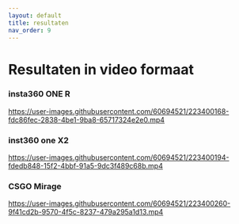 ```yaml
---
layout: default
title: resultaten
nav_order: 9
---
```


# Resultaten in video formaat


### insta360 ONE R
https://user-images.githubusercontent.com/60694521/223400168-fdc86fec-2838-4be1-9ba8-65717324e2e0.mp4


### inst360 one X2 
https://user-images.githubusercontent.com/60694521/223400194-fdedb848-15f2-4bbf-91a5-9dc3f489c68b.mp4


### CSGO Mirage
https://user-images.githubusercontent.com/60694521/223400260-9f41cd2b-9570-4f5c-8237-479a295a1d13.mp4

